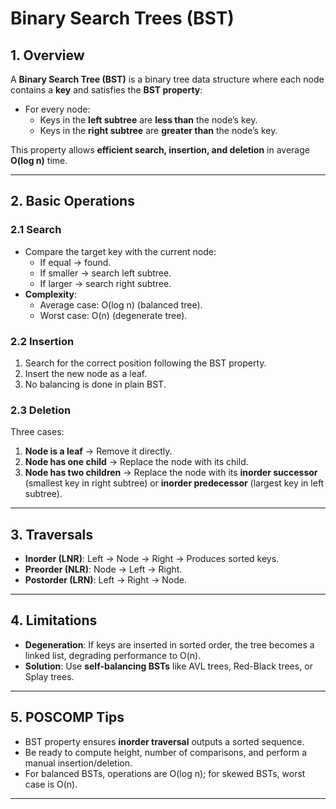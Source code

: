 <!-- File: computer_science_fundamentals/data_structures/binary_search_trees.md -->

# Binary Search Trees (BST)

## 1. Overview

A **Binary Search Tree (BST)** is a binary tree data structure where each node contains a **key** and satisfies the **BST property**:

- For every node:
  - Keys in the **left subtree** are **less than** the node’s key.
  - Keys in the **right subtree** are **greater than** the node’s key.

This property allows **efficient search, insertion, and deletion** in average **O(log n)** time.

---

## 2. Basic Operations

### 2.1 Search
- Compare the target key with the current node:
  - If equal → found.
  - If smaller → search left subtree.
  - If larger → search right subtree.
- **Complexity**:  
  - Average case: O(log n) (balanced tree).  
  - Worst case: O(n) (degenerate tree).

### 2.2 Insertion
1. Search for the correct position following the BST property.
2. Insert the new node as a leaf.
3. No balancing is done in plain BST.

### 2.3 Deletion
Three cases:
1. **Node is a leaf** → Remove it directly.
2. **Node has one child** → Replace the node with its child.
3. **Node has two children** → Replace the node with its **inorder successor** (smallest key in right subtree) or **inorder predecessor** (largest key in left subtree).

---

## 3. Traversals

- **Inorder (LNR)**: Left → Node → Right → Produces sorted keys.
- **Preorder (NLR)**: Node → Left → Right.
- **Postorder (LRN)**: Left → Right → Node.

---

## 4. Limitations

- **Degeneration**: If keys are inserted in sorted order, the tree becomes a linked list, degrading performance to O(n).
- **Solution**: Use **self-balancing BSTs** like AVL trees, Red-Black trees, or Splay trees.

---

## 5. POSCOMP Tips

- BST property ensures **inorder traversal** outputs a sorted sequence.
- Be ready to compute height, number of comparisons, and perform a manual insertion/deletion.
- For balanced BSTs, operations are O(log n); for skewed BSTs, worst case is O(n).

---
